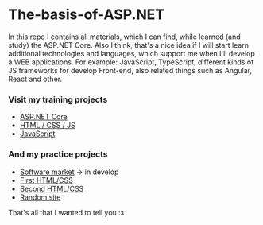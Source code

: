 # The-basis-of-ASP.NET
In this repo I contains all materials, which I can find, while learned (and study) the ASP.NET Core. Also I think, that's a nice idea if I will start learn additional technologies and languages, which support me when I'll develop a WEB applications. For example: JavaScript, TypeScript, different kinds of JS frameworks for develop Front-end, also related things such as Angular, React and other.

### Visit my training projects

* [ASP.NET Core](https://github.com/Sparrow1488/The-basis-of-ASP.NET/tree/main/ASP.NET%20Core/BaseCource)
* [HTML / CSS / JS](https://github.com/Sparrow1488/The-basis-of-ASP.NET/tree/main/Bases-Of-Bootstrap)
* [JavaScript](https://github.com/Sparrow1488/The-basis-of-ASP.NET/tree/main/Bases-Of-Bootstrap/%24Java_Script)

### And my practice projects

* [Software market](https://github.com/Sparrow1488/The-basis-of-ASP.NET/tree/main/SoftwareShop) → in develop
* [First HTML/CSS](https://github.com/Sparrow1488/The-basis-of-ASP.NET/tree/main/Bases-Of-Bootstrap/Flex-3-practice)
* [Second HTML/CSS](https://github.com/Sparrow1488/The-basis-of-ASP.NET/tree/main/Bases-Of-Bootstrap/Flex-practice-2)
* [Random site](https://github.com/Sparrow1488/The-basis-of-ASP.NET/tree/main/Bases-Of-Bootstrap/flex-practice-3)

That's all that I wanted to tell you :з
